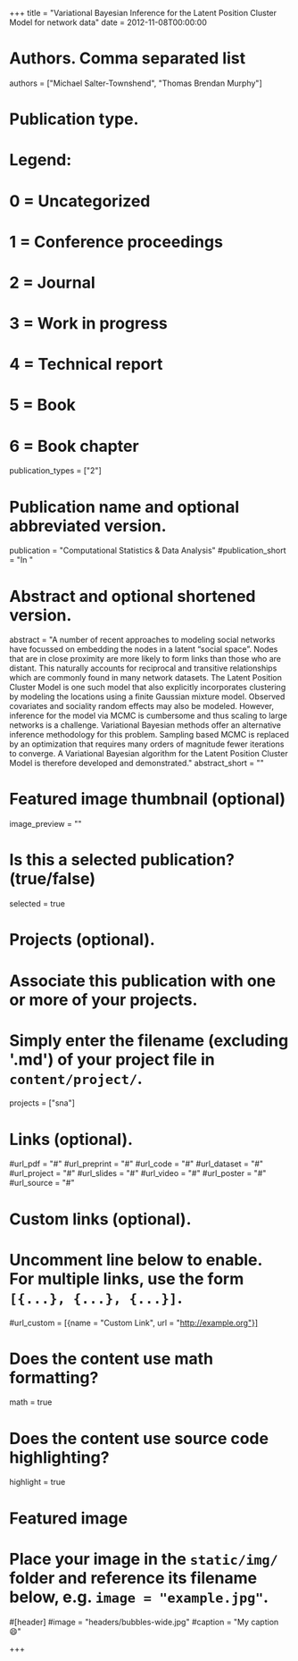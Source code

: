 +++
title = "Variational Bayesian Inference for the Latent Position Cluster Model for network data"
date = 2012-11-08T00:00:00

# Authors. Comma separated list
authors = ["Michael Salter-Townshend", "Thomas Brendan Murphy"]

# Publication type.
# Legend:
# 0 = Uncategorized
# 1 = Conference proceedings
# 2 = Journal
# 3 = Work in progress
# 4 = Technical report
# 5 = Book
# 6 = Book chapter
publication_types = ["2"]

# Publication name and optional abbreviated version.
publication = "Computational Statistics & Data Analysis"
#publication_short = "In "

# Abstract and optional shortened version.
abstract = "A number of recent approaches to modeling social networks have focussed on embedding the nodes in a latent “social space”. Nodes that are in close proximity are more likely to form links than those who are distant. This naturally accounts for reciprocal and transitive relationships which are commonly found in many network datasets. The Latent Position Cluster Model is one such model that also explicitly incorporates clustering by modeling the locations using a finite Gaussian mixture model. Observed covariates and sociality random effects may also be modeled. However, inference for the model via MCMC is cumbersome and thus scaling to large networks is a challenge. Variational Bayesian methods offer an alternative inference methodology for this problem. Sampling based MCMC is replaced by an optimization that requires many orders of magnitude fewer iterations to converge. A Variational Bayesian algorithm for the Latent Position Cluster Model is therefore developed and demonstrated."
abstract_short = ""

# Featured image thumbnail (optional)
image_preview = ""

# Is this a selected publication? (true/false)
selected = true

# Projects (optional).
#   Associate this publication with one or more of your projects.
#   Simply enter the filename (excluding '.md') of your project file in `content/project/`.
projects = ["sna"]

# Links (optional).
#url_pdf = "#"
#url_preprint = "#"
#url_code = "#"
#url_dataset = "#"
#url_project = "#"
#url_slides = "#"
#url_video = "#"
#url_poster = "#"
#url_source = "#"

# Custom links (optional).
#   Uncomment line below to enable. For multiple links, use the form `[{...}, {...}, {...}]`.
#url_custom = [{name = "Custom Link", url = "http://example.org"}]

# Does the content use math formatting?
math = true

# Does the content use source code highlighting?
highlight = true

# Featured image
# Place your image in the `static/img/` folder and reference its filename below, e.g. `image = "example.jpg"`.
#[header]
#image = "headers/bubbles-wide.jpg"
#caption = "My caption :smile:"

+++

